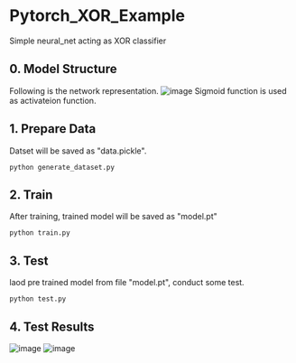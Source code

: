 # Pytorch_XOR_Example
Simple neural_net acting as XOR classifier

## 0. Model Structure
Following is the network representation. 
![image](https://user-images.githubusercontent.com/77431192/140403022-32f1e11b-f95d-4544-b1a3-554ad00125bb.png)
Sigmoid function is used as activateion function.

## 1. Prepare Data
Datset will be saved as "data.pickle".
~~~
python generate_dataset.py
~~~

## 2. Train
After training, trained model will be saved as "model.pt"
~~~
python train.py
~~~

## 3. Test
laod pre trained model from file "model.pt", conduct some test.
~~~
python test.py
~~~
## 4. Test Results
![image](https://user-images.githubusercontent.com/77431192/140401320-50c345d5-54b0-486e-bd24-764f96d89d22.png)
![image](https://user-images.githubusercontent.com/77431192/140401298-20e1d65a-8bd6-419c-af39-641e4e54af79.png)

